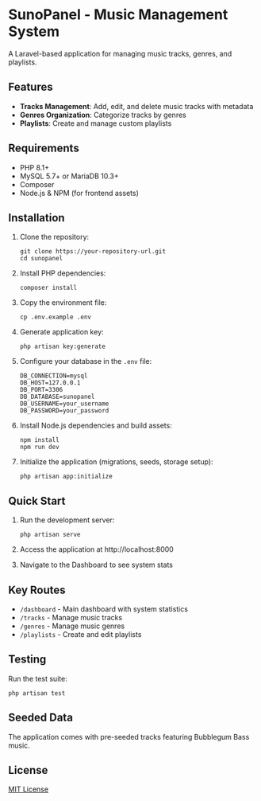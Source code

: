 # SunoPanel - Music Management System

A Laravel-based application for managing music tracks, genres, and playlists.

## Features

- **Tracks Management**: Add, edit, and delete music tracks with metadata
- **Genres Organization**: Categorize tracks by genres
- **Playlists**: Create and manage custom playlists

## Requirements

- PHP 8.1+
- MySQL 5.7+ or MariaDB 10.3+
- Composer
- Node.js & NPM (for frontend assets)

## Installation

1. Clone the repository:
   ```
   git clone https://your-repository-url.git
   cd sunopanel
   ```

2. Install PHP dependencies:
   ```
   composer install
   ```

3. Copy the environment file:
   ```
   cp .env.example .env
   ```

4. Generate application key:
   ```
   php artisan key:generate
   ```

5. Configure your database in the `.env` file:
   ```
   DB_CONNECTION=mysql
   DB_HOST=127.0.0.1
   DB_PORT=3306
   DB_DATABASE=sunopanel
   DB_USERNAME=your_username
   DB_PASSWORD=your_password
   ```

6. Install Node.js dependencies and build assets:
   ```
   npm install
   npm run dev
   ```

7. Initialize the application (migrations, seeds, storage setup):
   ```
   php artisan app:initialize
   ```

## Quick Start

1. Run the development server:
   ```
   php artisan serve
   ```

2. Access the application at http://localhost:8000

3. Navigate to the Dashboard to see system stats

## Key Routes

- `/dashboard` - Main dashboard with system statistics
- `/tracks` - Manage music tracks
- `/genres` - Manage music genres
- `/playlists` - Create and edit playlists

## Testing

Run the test suite:
```
php artisan test
```

## Seeded Data

The application comes with pre-seeded tracks featuring Bubblegum Bass music.

## License

[MIT License](LICENSE) 
